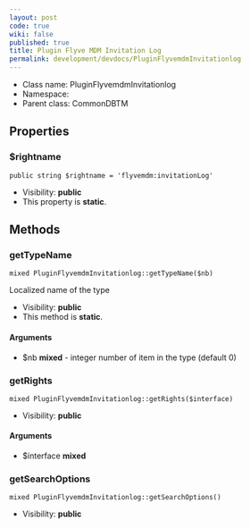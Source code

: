 ```yaml
---
layout: post
code: true
wiki: false
published: true
title: Plugin Flyve MDM Invitation Log
permalink: development/devdocs/PluginFlyvemdmInvitationlog
---
```


* Class name: PluginFlyvemdmInvitationlog
* Namespace: 
* Parent class: CommonDBTM





Properties
----------


### $rightname

    public string $rightname = 'flyvemdm:invitationLog'





* Visibility: **public**
* This property is **static**.


Methods
-------


### getTypeName

    mixed PluginFlyvemdmInvitationlog::getTypeName($nb)

Localized name of the type



* Visibility: **public**
* This method is **static**.


#### Arguments
* $nb **mixed** - integer  number of item in the type (default 0)



### getRights

    mixed PluginFlyvemdmInvitationlog::getRights($interface)





* Visibility: **public**


#### Arguments
* $interface **mixed**



### getSearchOptions

    mixed PluginFlyvemdmInvitationlog::getSearchOptions()





* Visibility: **public**



